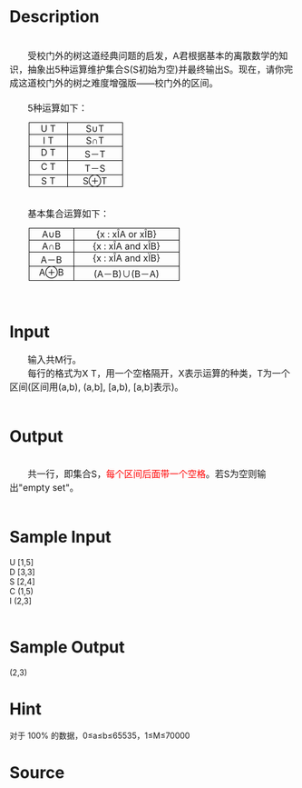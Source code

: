 
# Description

<div class="content"><div align="left"><span style="font-size: medium"> </span></div>
<div><span style="font-size: medium">　　受校门外的树这道经典问题的启发，A君根据基本的离散数学的知识，抽象出5种运算维护集合S(S初始为空)并最终输出S。现在，请你完成这道校门外的树之难度增强版——校门外的区间。</span></div>
<div><span style="font-size: medium"> </span></div>
<div><span style="font-size: medium">　　5种运算如下：</span></div>
<p><table cellspacing="0" cellpadding="0" border="1" style="border-right: medium none; border-top: medium none; margin: auto auto auto 25.55pt; border-left: medium none; border-bottom: medium none; border-collapse: collapse">
    <tbody>
        <tr>
            <td valign="top" width="52" style="border-right: windowtext 1pt solid; padding-right: 5.4pt; border-top: windowtext 1pt solid; padding-left: 5.4pt; padding-bottom: 0cm; border-left: windowtext 1pt solid; width: 39.05pt; padding-top: 0cm; border-bottom: windowtext 1pt solid; background-color: transparent">
            <div align="center"><span style="font-size: medium">U T</span></div>
            </td>
            <td valign="top" width="82" style="border-right: windowtext 1pt solid; padding-right: 5.4pt; border-top: windowtext 1pt solid; padding-left: 5.4pt; padding-bottom: 0cm; border-left: #ece9d8; width: 61.55pt; padding-top: 0cm; border-bottom: windowtext 1pt solid; background-color: transparent">
            <div align="center"><span style="font-size: medium">S∪T</span></div>
            </td>
        </tr>
        <tr>
            <td valign="top" width="52" style="border-right: windowtext 1pt solid; padding-right: 5.4pt; border-top: #ece9d8; padding-left: 5.4pt; padding-bottom: 0cm; border-left: windowtext 1pt solid; width: 39.05pt; padding-top: 0cm; border-bottom: windowtext 1pt solid; background-color: transparent">
            <div align="center"><span style="font-size: medium">I T</span></div>
            </td>
            <td valign="top" width="82" style="border-right: windowtext 1pt solid; padding-right: 5.4pt; border-top: #ece9d8; padding-left: 5.4pt; padding-bottom: 0cm; border-left: #ece9d8; width: 61.55pt; padding-top: 0cm; border-bottom: windowtext 1pt solid; background-color: transparent">
            <div align="center"><span style="font-size: medium">S∩T</span></div>
            </td>
        </tr>
        <tr>
            <td valign="top" width="52" style="border-right: windowtext 1pt solid; padding-right: 5.4pt; border-top: #ece9d8; padding-left: 5.4pt; padding-bottom: 0cm; border-left: windowtext 1pt solid; width: 39.05pt; padding-top: 0cm; border-bottom: windowtext 1pt solid; background-color: transparent">
            <div align="center"><span style="font-size: medium">D T</span></div>
            </td>
            <td valign="top" width="82" style="border-right: windowtext 1pt solid; padding-right: 5.4pt; border-top: #ece9d8; padding-left: 5.4pt; padding-bottom: 0cm; border-left: #ece9d8; width: 61.55pt; padding-top: 0cm; border-bottom: windowtext 1pt solid; background-color: transparent">
            <div align="center"><span style="font-size: medium">S－T</span></div>
            </td>
        </tr>
        <tr style="height: 4.5pt">
            <td valign="top" width="52" style="border-right: windowtext 1pt solid; padding-right: 5.4pt; border-top: #ece9d8; padding-left: 5.4pt; padding-bottom: 0cm; border-left: windowtext 1pt solid; width: 39.05pt; padding-top: 0cm; border-bottom: windowtext 1pt solid; height: 4.5pt; background-color: transparent">
            <div align="center"><span style="font-size: medium">C T</span></div>
            </td>
            <td valign="top" width="82" style="border-right: windowtext 1pt solid; padding-right: 5.4pt; border-top: #ece9d8; padding-left: 5.4pt; padding-bottom: 0cm; border-left: #ece9d8; width: 61.55pt; padding-top: 0cm; border-bottom: windowtext 1pt solid; height: 4.5pt; background-color: transparent">
            <div align="center"><span style="font-size: medium">T－S</span></div>
            </td>
        </tr>
        <tr>
            <td valign="top" width="52" style="border-right: windowtext 1pt solid; padding-right: 5.4pt; border-top: #ece9d8; padding-left: 5.4pt; padding-bottom: 0cm; border-left: windowtext 1pt solid; width: 39.05pt; padding-top: 0cm; border-bottom: windowtext 1pt solid; background-color: transparent">
            <div align="center"><span style="font-size: medium">S T</span></div>
            </td>
            <td valign="top" width="82" style="border-right: windowtext 1pt solid; padding-right: 5.4pt; border-top: #ece9d8; padding-left: 5.4pt; padding-bottom: 0cm; border-left: #ece9d8; width: 61.55pt; padding-top: 0cm; border-bottom: windowtext 1pt solid; background-color: transparent">
            <div align="center"><span style="font-size: medium">S⊕T</span></div>
            </td>
        </tr>
    </tbody>
</table>
</p>
<div><span style="font-size: medium"> </span></div>
<div><span style="font-size: medium">　　基本集合运算如下：</span></div>
<p><table cellspacing="0" cellpadding="0" border="1" style="border-right: medium none; border-top: medium none; margin: auto auto auto 25.55pt; border-left: medium none; border-bottom: medium none; border-collapse: collapse">
    <tbody>
        <tr>
            <td valign="top" width="63" style="border-right: windowtext 1pt solid; padding-right: 5.4pt; border-top: windowtext 1pt solid; padding-left: 5.4pt; padding-bottom: 0cm; border-left: windowtext 1pt solid; width: 47.3pt; padding-top: 0cm; border-bottom: windowtext 1pt solid; background-color: transparent">
            <div align="center"><span style="font-size: medium">A∪B</span></div>
            </td>
            <td valign="top" width="171" style="border-right: windowtext 1pt solid; padding-right: 5.4pt; border-top: windowtext 1pt solid; padding-left: 5.4pt; padding-bottom: 0cm; border-left: #ece9d8; width: 128.25pt; padding-top: 0cm; border-bottom: windowtext 1pt solid; background-color: transparent">
            <div align="center"><span style="font-size: medium">{x : xÎA or xÎB}</span></div>
            </td>
        </tr>
        <tr>
            <td valign="top" width="63" style="border-right: windowtext 1pt solid; padding-right: 5.4pt; border-top: #ece9d8; padding-left: 5.4pt; padding-bottom: 0cm; border-left: windowtext 1pt solid; width: 47.3pt; padding-top: 0cm; border-bottom: windowtext 1pt solid; background-color: transparent">
            <div align="center"><span style="font-size: medium">A∩B</span></div>
            </td>
            <td valign="top" width="171" style="border-right: windowtext 1pt solid; padding-right: 5.4pt; border-top: #ece9d8; padding-left: 5.4pt; padding-bottom: 0cm; border-left: #ece9d8; width: 128.25pt; padding-top: 0cm; border-bottom: windowtext 1pt solid; background-color: transparent">
            <div align="center"><span style="font-size: medium">{x : xÎA and xÎB}</span></div>
            </td>
        </tr>
        <tr>
            <td valign="top" width="63" style="border-right: windowtext 1pt solid; padding-right: 5.4pt; border-top: #ece9d8; padding-left: 5.4pt; padding-bottom: 0cm; border-left: windowtext 1pt solid; width: 47.3pt; padding-top: 0cm; border-bottom: windowtext 1pt solid; background-color: transparent">
            <div align="center"><span style="font-size: medium">A－B</span></div>
            </td>
            <td valign="top" width="171" style="border-right: windowtext 1pt solid; padding-right: 5.4pt; border-top: #ece9d8; padding-left: 5.4pt; padding-bottom: 0cm; border-left: #ece9d8; width: 128.25pt; padding-top: 0cm; border-bottom: windowtext 1pt solid; background-color: transparent">
            <div align="center"><span style="font-size: medium">{x : xÎA and xÏB}</span></div>
            </td>
        </tr>
        <tr style="height: 4.5pt">
            <td valign="top" width="63" style="border-right: windowtext 1pt solid; padding-right: 5.4pt; border-top: #ece9d8; padding-left: 5.4pt; padding-bottom: 0cm; border-left: windowtext 1pt solid; width: 47.3pt; padding-top: 0cm; border-bottom: windowtext 1pt solid; height: 4.5pt; background-color: transparent">
            <div align="center"><span style="font-size: medium">A⊕B</span></div>
            </td>
            <td valign="top" width="171" style="border-right: windowtext 1pt solid; padding-right: 5.4pt; border-top: #ece9d8; padding-left: 5.4pt; padding-bottom: 0cm; border-left: #ece9d8; width: 128.25pt; padding-top: 0cm; border-bottom: windowtext 1pt solid; height: 4.5pt; background-color: transparent">
            <div align="center"><span style="font-size: medium">(A－B)∪(B－A)</span></div>
            </td>
        </tr>
    </tbody>
</table>
</p>
<div><span style="font-size: medium"> </span></div></div>

# Input

<div class="content"><div><span style="font-size: medium">　　输入共M行。</span></div>
<div><span style="font-size: medium">　　每行的格式为X T，用一个空格隔开，X表示运算的种类，T为一个区间(区间用(a,b), (a,b], [a,b), [a,b]表示)。</span></div>
<div><span style="font-size: medium"> </span></div></div>

# Output

<div class="content"><div> </div>
<div><span style="font-size: medium">　　共一行，即集合S，<span style="color: #ff0000">每个区间后面带一个空格</span>。若S为空则输出&#34;empty set&#34;。</span></div>
<div><span style="font-size: medium"> </span></div></div>

# Sample Input

<div class="content"><span class="sampledata">U [1,5]<br/>
D [3,3]<br/>
S [2,4]<br/>
C (1,5)<br/>
I (2,3]<br/>
 <br/>
</span></div>

# Sample Output

<div class="content"><span class="sampledata">(2,3) <br/>
</span></div>

# Hint

<div class="content"><p></p><p>对于 100% 的数据，0≤a≤b≤65535，1≤M≤70000</p><p></p></div>

# Source

<div class="content"><p><a href="problemset.php?search="></a></p></div>

